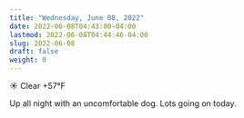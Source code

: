 ```yaml
---
title: "Wednesday, June 08, 2022"
date: 2022-06-08T04:43:00-04:00
lastmod: 2022-06-08T04:44:46-04:00
slug: 2022-06-08
draft: false
weight: 0
---
```


☀️   Clear +57°F

Up all night with an uncomfortable dog. Lots going on today.

[//]: # "Exported with love from a post written in Org mode"
[//]: # "- https://github.com/kaushalmodi/ox-hugo"
